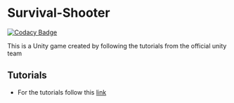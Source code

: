 # Survival-Shooter

[![Codacy Badge](https://api.codacy.com/project/badge/Grade/b867db576ccb4f51a3dd4eab965c4818)](https://app.codacy.com/app/Hemanth759/Survival-Shooter?utm_source=github.com&utm_medium=referral&utm_content=Hemanth759/Survival-Shooter&utm_campaign=Badge_Grade_Dashboard)

This is a Unity game created by following the tutorials from the official unity team 

## Tutorials
* For the tutorials follow this [link](https://www.youtube.com/playlist?list=PLX2vGYjWbI0SLoX3q1tUf3RJU_WzcLcHL)
